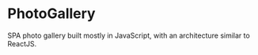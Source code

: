 # PhotoGallery
SPA photo gallery built mostly in JavaScript, with an architecture similar to ReactJS.
